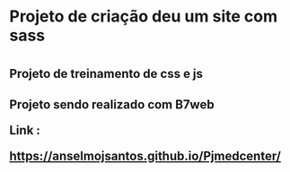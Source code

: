 <h1>Projeto de criação deu um site com sass<h1>

<h2>Projeto de treinamento de css e js<h2>

<p>Projeto sendo realizado com B7web<p>

<span>Link :</span> <p>https://anselmojsantos.github.io/Pjmedcenter/<p>
